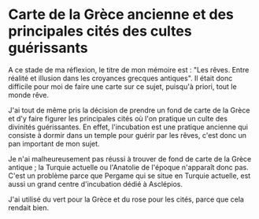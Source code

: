 # Carte de la Grèce ancienne et des principales cités des cultes guérissants

A ce stade de ma réflexion, le titre de mon mémoire est : "Les rêves. Entre réalité et illusion dans les croyances grecques antiques". Il était donc difficile pour moi de faire une carte sur ce sujet, puisqu'à priori, tout le monde rêve. 

J'ai tout de même pris la décision de prendre un fond de carte de la Grèce et d'y faire figurer les principales cités où l'on pratique un culte des divinités guérissantes. En effet, l'incubation est une pratique ancienne qui consiste à dormir dans un temple pour guérir par les rêves, c'est donc un pan important de mon sujet. 

Je n'ai malheureusement pas réussi à trouver de fond de carte de la Grèce antique ; la Turquie actuelle ou l'Anatolie de l'époque n'apparaît donc pas. C'est un problème parce que Pergame qui se situe en Turquie actuelle, est aussi un grand centre d'incubation dédié à Asclépios. 

J'ai utilisé du vert pour la Grèce et du rose pour les cités, parce que cela rendait bien. 